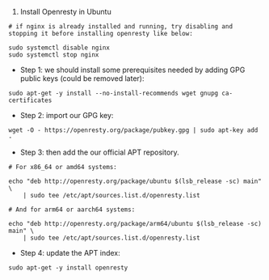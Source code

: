 1. Install Openresty in Ubuntu
```
# if nginx is already installed and running, try disabling and stopping it before installing openresty like below:

sudo systemctl disable nginx
sudo systemctl stop nginx

```
- Step 1: we should install some prerequisites needed by adding GPG public keys (could be removed later):
```
sudo apt-get -y install --no-install-recommends wget gnupg ca-certificates
```
- Step 2: import our GPG key:
```
wget -O - https://openresty.org/package/pubkey.gpg | sudo apt-key add -
```
- Step 3: then add the our official APT repository.
```
# For x86_64 or amd64 systems:

echo "deb http://openresty.org/package/ubuntu $(lsb_release -sc) main" \
    | sudo tee /etc/apt/sources.list.d/openresty.list

# And for arm64 or aarch64 systems:

echo "deb http://openresty.org/package/arm64/ubuntu $(lsb_release -sc) main" \
    | sudo tee /etc/apt/sources.list.d/openresty.list
```

- Step 4: update the APT index:
```
sudo apt-get -y install openresty
```